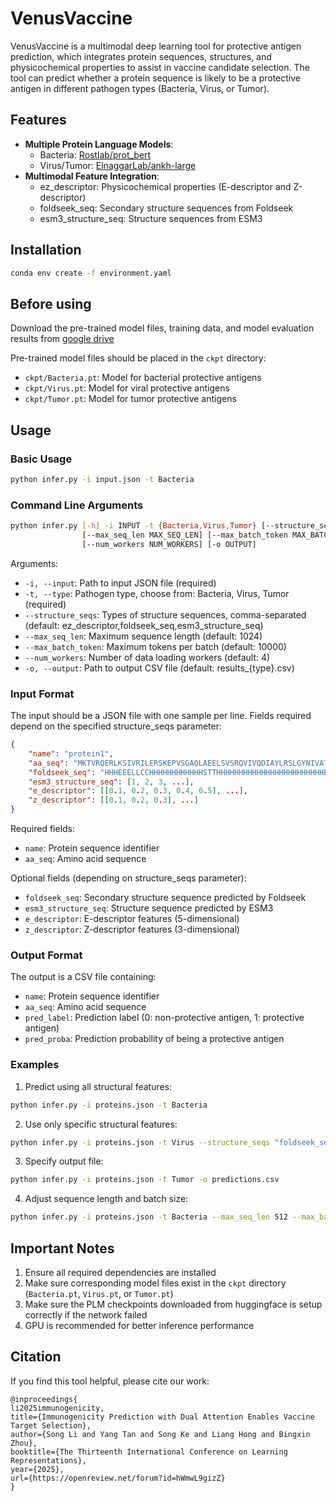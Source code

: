# VenusVaccine

VenusVaccine is a multimodal deep learning tool for protective antigen prediction, which integrates protein sequences, structures, and physicochemical properties to assist in vaccine candidate selection. The tool can predict whether a protein sequence is likely to be a protective antigen in different pathogen types (Bacteria, Virus, or Tumor).

## Features

- **Multiple Protein Language Models**:
  - Bacteria: [Rostlab/prot_bert](https://huggingface.co/Rostlab/prot_bert)
  - Virus/Tumor: [ElnaggarLab/ankh-large](https://huggingface.co/ElnaggarLab/ankh-large)
- **Multimodal Feature Integration**:
  - ez_descriptor: Physicochemical properties (E-descriptor and Z-descriptor)
  - foldseek_seq: Secondary structure sequences from Foldseek
  - esm3_structure_seq: Structure sequences from ESM3

## Installation

```bash
conda env create -f environment.yaml
```

## Before using

Download the pre-trained model files, training data, and model evaluation results from [google drive](https://drive.google.com/drive/folders/1VLEGpFv7jFyWGChzxchxv-D99QUBlqOA?usp=sharing)

Pre-trained model files should be placed in the `ckpt` directory:
- `ckpt/Bacteria.pt`: Model for bacterial protective antigens
- `ckpt/Virus.pt`: Model for viral protective antigens
- `ckpt/Tumor.pt`: Model for tumor protective antigens

## Usage

### Basic Usage

```bash
python infer.py -i input.json -t Bacteria
```

### Command Line Arguments

```bash
python infer.py [-h] -i INPUT -t {Bacteria,Virus,Tumor} [--structure_seqs STRUCTURE_SEQS] 
                [--max_seq_len MAX_SEQ_LEN] [--max_batch_token MAX_BATCH_TOKEN] 
                [--num_workers NUM_WORKERS] [-o OUTPUT]
```

Arguments:
- `-i, --input`: Path to input JSON file (required)
- `-t, --type`: Pathogen type, choose from: Bacteria, Virus, Tumor (required)
- `--structure_seqs`: Types of structure sequences, comma-separated (default: ez_descriptor,foldseek_seq,esm3_structure_seq)
- `--max_seq_len`: Maximum sequence length (default: 1024)
- `--max_batch_token`: Maximum tokens per batch (default: 10000)
- `--num_workers`: Number of data loading workers (default: 4)
- `-o, --output`: Path to output CSV file (default: results_{type}.csv)

### Input Format

The input should be a JSON file with one sample per line. Fields required depend on the specified structure_seqs parameter:

```json
{
    "name": "protein1",
    "aa_seq": "MKTVRQERLKSIVRILERSKEPVSGAQLAEELSVSRQVIVQDIAYLRSLGYNIVATPRGYVLAGG",
    "foldseek_seq": "HHHEEELLCCHHHHHHHHHHHHSTTHHHHHHHHHHHHHHHHHHHHHHHHEETTEEHHHHHH",
    "esm3_structure_seq": [1, 2, 3, ...],
    "e_descriptor": [[0.1, 0.2, 0.3, 0.4, 0.5], ...],
    "z_descriptor": [[0.1, 0.2, 0.3], ...]
}
```

Required fields:
- `name`: Protein sequence identifier
- `aa_seq`: Amino acid sequence

Optional fields (depending on structure_seqs parameter):
- `foldseek_seq`: Secondary structure sequence predicted by Foldseek
- `esm3_structure_seq`: Structure sequence predicted by ESM3
- `e_descriptor`: E-descriptor features (5-dimensional)
- `z_descriptor`: Z-descriptor features (3-dimensional)

### Output Format

The output is a CSV file containing:
- `name`: Protein sequence identifier
- `aa_seq`: Amino acid sequence
- `pred_label`: Prediction label (0: non-protective antigen, 1: protective antigen)
- `pred_proba`: Prediction probability of being a protective antigen

### Examples

1. Predict using all structural features:
```bash
python infer.py -i proteins.json -t Bacteria
```

2. Use only specific structural features:
```bash
python infer.py -i proteins.json -t Virus --structure_seqs "foldseek_seq,esm3_structure_seq"
```

3. Specify output file:
```bash
python infer.py -i proteins.json -t Tumor -o predictions.csv
```

4. Adjust sequence length and batch size:
```bash
python infer.py -i proteins.json -t Bacteria --max_seq_len 512 --max_batch_token 5000
```

## Important Notes

1. Ensure all required dependencies are installed
2. Make sure corresponding model files exist in the `ckpt` directory (`Bacteria.pt`, `Virus.pt`, or `Tumor.pt`)
3. Make sure the PLM checkpoints downloaded from huggingface is setup correctly if the network failed
4. GPU is recommended for better inference performance

## Citation

If you find this tool helpful, please cite our work:
```
@inproceedings{
li2025immunogenicity,
title={Immunogenicity Prediction with Dual Attention Enables Vaccine Target Selection},
author={Song Li and Yang Tan and Song Ke and Liang Hong and Bingxin Zhou},
booktitle={The Thirteenth International Conference on Learning Representations},
year={2025},
url={https://openreview.net/forum?id=hWmwL9gizZ}
}
```
